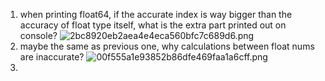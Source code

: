 1. when printing float64, if the accurate index is way bigger than the accuracy of float type itself, what is the extra part printed out on console? ![2bc8920eb2aea4e4eca560bfc7c689d6.png](../../_resources/2bc8920eb2aea4e4eca560bfc7c689d6.png)
2. maybe the same as previous one, why calculations between float nums are inaccurate? ![00f555a1e93852b86dfe469faa1a6cff.png](../../_resources/00f555a1e93852b86dfe469faa1a6cff.png)
3. 
